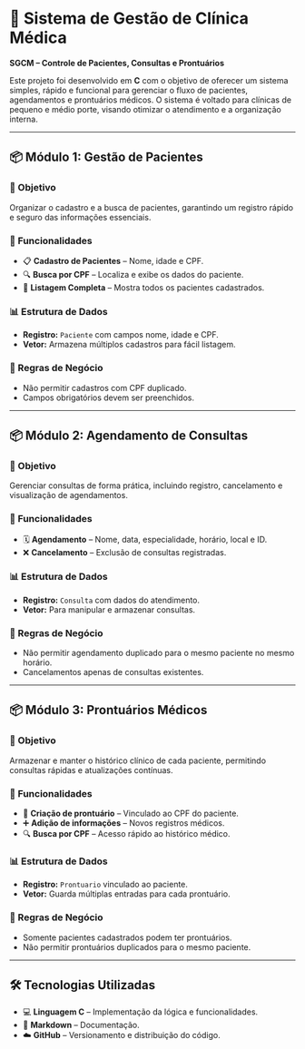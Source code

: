 # 🏥 Sistema de Gestão de Clínica Médica
**SGCM – Controle de Pacientes, Consultas e Prontuários**

Este projeto foi desenvolvido em **C** com o objetivo de oferecer um sistema simples, rápido e funcional para gerenciar o fluxo de pacientes, agendamentos e prontuários médicos. O sistema é voltado para clínicas de pequeno e médio porte, visando otimizar o atendimento e a organização interna.

---

## 📦 Módulo 1: Gestão de Pacientes
### 🎯 Objetivo
Organizar o cadastro e a busca de pacientes, garantindo um registro rápido e seguro das informações essenciais.

### 🧾 Funcionalidades
- 📋 **Cadastro de Pacientes** – Nome, idade e CPF.
- 🔍 **Busca por CPF** – Localiza e exibe os dados do paciente.
- 📄 **Listagem Completa** – Mostra todos os pacientes cadastrados.

### 📊 Estrutura de Dados
- **Registro:** `Paciente` com campos nome, idade e CPF.
- **Vetor:** Armazena múltiplos cadastros para fácil listagem.

### 🧠 Regras de Negócio
- Não permitir cadastros com CPF duplicado.
- Campos obrigatórios devem ser preenchidos.

---

## 📦 Módulo 2: Agendamento de Consultas
### 🎯 Objetivo
Gerenciar consultas de forma prática, incluindo registro, cancelamento e visualização de agendamentos.

### 🧾 Funcionalidades
- 🗓️ **Agendamento** – Nome, data, especialidade, horário, local e ID.
- ❌ **Cancelamento** – Exclusão de consultas registradas.

### 📊 Estrutura de Dados
- **Registro:** `Consulta` com dados do atendimento.
- **Vetor:** Para manipular e armazenar consultas.

### 🧠 Regras de Negócio
- Não permitir agendamento duplicado para o mesmo paciente no mesmo horário.
- Cancelamentos apenas de consultas existentes.

---

## 📦 Módulo 3: Prontuários Médicos
### 🎯 Objetivo
Armazenar e manter o histórico clínico de cada paciente, permitindo consultas rápidas e atualizações contínuas.

### 🧾 Funcionalidades
- 📝 **Criação de prontuário** – Vinculado ao CPF do paciente.
- ➕ **Adição de informações** – Novos registros médicos.
- 🔍 **Busca por CPF** – Acesso rápido ao histórico médico.

### 📊 Estrutura de Dados
- **Registro:** `Prontuario` vinculado ao paciente.
- **Vetor:** Guarda múltiplas entradas para cada prontuário.

### 🧠 Regras de Negócio
- Somente pacientes cadastrados podem ter prontuários.
- Não permitir prontuários duplicados para o mesmo paciente.

---

## 🛠️ Tecnologias Utilizadas
- 💻 **Linguagem C** – Implementação da lógica e funcionalidades.
- 📘 **Markdown** – Documentação.
- ☁️ **GitHub** – Versionamento e distribuição do código.
